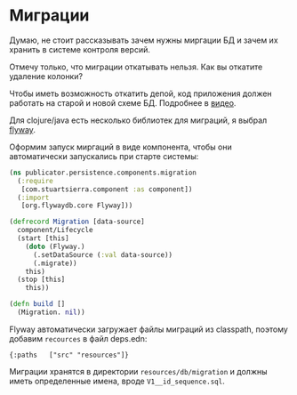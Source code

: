 # Миграции

Думаю, не стоит рассказывать зачем нужны миргации БД и зачем их хранить в системе контроля версий.

Отмечу только, что миграции откатывать нельзя.
Как вы откатите удаление колонки?

Чтобы иметь возможность откатить депой, код приложения должен работать на старой и новой схеме БД.
Подробнее в [видео](https://youtu.be/WPCz_U7D8PI?t=3638).

Для clojure/java есть несколько библиотек для миграций, я выбрал [flyway](https://flywaydb.org/).

Оформим запуск миргаций в виде компонента, чтобы они автоматически запускались при старте системы:

```clojure
(ns publicator.persistence.components.migration
  (:require
   [com.stuartsierra.component :as component])
  (:import
   [org.flywaydb.core Flyway]))

(defrecord Migration [data-source]
  component/Lifecycle
  (start [this]
    (doto (Flyway.)
      (.setDataSource (:val data-source))
      (.migrate))
    this)
  (stop [this]
    this))

(defn build []
  (Migration. nil))
```

Flyway автоматически загружает файлы миграций из classpath, поэтому добавим `recources` в файл deps.edn:

```edn
{:paths   ["src" "resources"]}
```

Миграции хранятся в директории `resources/db/migration` и должны иметь определенные имена,
вроде `V1__id_sequence.sql`.
